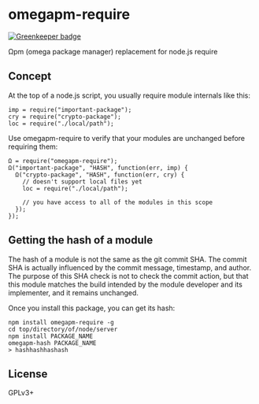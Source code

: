 # omegapm-require

[![Greenkeeper badge](https://badges.greenkeeper.io/mapmeld/omegapm-require.svg)](https://greenkeeper.io/)

Ωpm (omega package manager) replacement for node.js require

## Concept

At the top of a node.js script, you usually require module internals like this:

```
imp = require("important-package");
cry = require("crypto-package");
loc = require("./local/path");
```

Use omegapm-require to verify that your modules are unchanged before requiring them:

```
Ω = require("omegapm-require");
Ω("important-package", "HASH", function(err, imp) {
  Ω("crypto-package", "HASH", function(err, cry) {
    // doesn't support local files yet
    loc = require("./local/path");

    // you have access to all of the modules in this scope
  });
});
```

## Getting the hash of a module

The hash of a module is not the same as the git commit SHA. The commit SHA is actually
influenced by the commit message, timestamp, and author. The purpose of this SHA check
is not to check the commit action, but that this module matches the build intended by
the module developer and its implementer, and it remains unchanged.

Once you install this package, you can get its hash:

```
npm install omegapm-require -g
cd top/directory/of/node/server
npm install PACKAGE_NAME
omegapm-hash PACKAGE_NAME
> hashhashhashash
```

## License

GPLv3+
